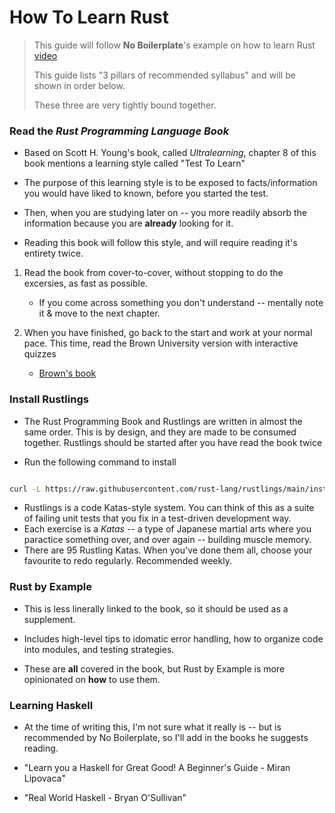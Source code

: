 # How To Learn Rust

> This guide will follow **No Boilerplate**'s example on how to learn Rust [video](https://www.youtube.com/watch?v=2hXNd6x9sZs)
>
> This guide lists "3 pillars of recommended syllabus" and will be shown in order below.
>
> These three are very tightly bound together.

### Read the *Rust Programming Language Book*

- Based on Scott H. Young's book, called *Ultralearning*, chapter 8 of this book mentions a learning style called "Test To Learn"
- The purpose of this learning style is to be exposed to facts/information you would have liked to known, before you started the test.
- Then, when you are studying later on -- you more readily absorb the information because you are **already** looking for it.

- Reading this book will follow this style, and will require reading it's entirety twice.

1. Read the book from cover-to-cover, without stopping to do the excersies, as fast as possible.
    - If you come across something you don't understand -- mentally note it & move to the next chapter. 

2. When you have finished, go back to the start and work at your normal pace. This time, read the Brown University version with interactive quizzes
    - [Brown's book](https://rust-book.cs.brown.edu)

### Install Rustlings

- The Rust Programming Book and Rustlings are written in almost the same order. This is by design, and they are made to be consumed together. Rustlings should be started after you have read the book twice

- Run the following command to install

```bash

curl -L https://raw.githubusercontent.com/rust-lang/rustlings/main/install.sh | bash

```

- Rustlings is a code Katas-style system. You can think of this as a suite of failing unit tests that you fix in a test-driven development way.
- Each exercise is a *Katas* -- a type of Japanese martial arts where you paractice something over, and over again -- building muscle memory.
- There are 95 Rustling Katas. When you've done them all, choose your favourite to redo regularly. Recommended weekly.

### Rust by Example

- This is less linerally linked to the book, so it should be used as a supplement.

- Includes high-level tips to idomatic error handling, how to organize code into modules, and testing strategies.
- These are **all** covered in the book, but Rust by Example is more opinionated on **how** to use them.

### Learning Haskell

- At the time of writing this, I'm not sure what it really is -- but is recommended by No Boilerplate, so I'll add in the books he suggests reading.

- "Learn you a Haskell for Great Good! A Beginner's Guide - Miran Lipovaca"
- "Real World Haskell - Bryan O'Sullivan"
